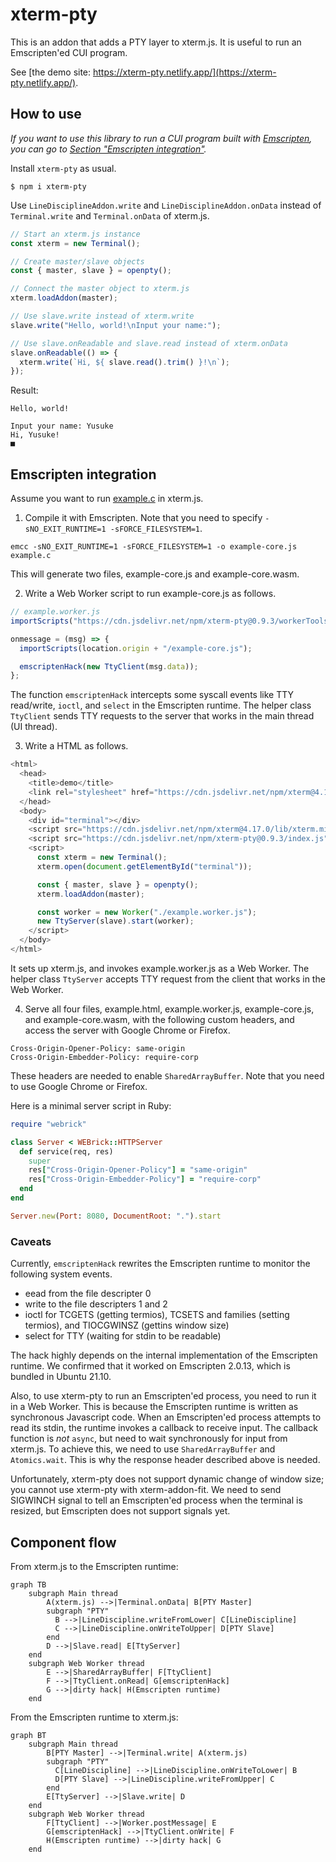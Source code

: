 # xterm-pty

This is an addon that adds a PTY layer to xterm.js.
It is useful to run an Emscripten'ed CUI program.

See [the demo site: https://xterm-pty.netlify.app/](https://xterm-pty.netlify.app/).

## How to use

*If you want to use this library to run a CUI program built with [Emscripten](https://emscripten.org/), you can go to [Section "Emscripten integration"](#emscripten-integration).*

Install `xterm-pty` as usual.

```
$ npm i xterm-pty
```

Use `LineDisciplineAddon.write` and `LineDisciplineAddon.onData` instead of `Terminal.write` and `Terminal.onData` of xterm.js.

```js
// Start an xterm.js instance
const xterm = new Terminal();

// Create master/slave objects
const { master, slave } = openpty();

// Connect the master object to xterm.js
xterm.loadAddon(master);

// Use slave.write instead of xterm.write
slave.write("Hello, world!\nInput your name:");

// Use slave.onReadable and slave.read instead of xterm.onData
slave.onReadable(() => {
  xterm.write(`Hi, ${ slave.read().trim() }!\n`);
});
```

Result:

```
Hello, world!

Input your name: Yusuke
Hi, Yusuke!
■
```

## Emscripten integration

Assume you want to run [example.c](https://github.com/mame/xterm-pty/blob/master/demo/build/example.c) in xterm.js.

1. Compile it with Emscripten. Note that you need to specify `-sNO_EXIT_RUNTIME=1 -sFORCE_FILESYSTEM=1`.

```
emcc -sNO_EXIT_RUNTIME=1 -sFORCE_FILESYSTEM=1 -o example-core.js example.c
```

This will generate two files, example-core.js and example-core.wasm.

2. Write a Web Worker script to run example-core.js as follows.

```js
// example.worker.js
importScripts("https://cdn.jsdelivr.net/npm/xterm-pty@0.9.3/workerTools.js");

onmessage = (msg) => {
  importScripts(location.origin + "/example-core.js");

  emscriptenHack(new TtyClient(msg.data));
};
```

The function `emscriptenHack` intercepts some syscall events like TTY read/write, `ioctl`, and `select` in the Emscripten runtime.
The helper class `TtyClient` sends TTY requests to the server that works in the main thread (UI thread).

3. Write a HTML as follows.

```js
<html>
  <head>
    <title>demo</title>
    <link rel="stylesheet" href="https://cdn.jsdelivr.net/npm/xterm@4.17.0/css/xterm.css">
  </head>
  <body>
    <div id="terminal"></div>
    <script src="https://cdn.jsdelivr.net/npm/xterm@4.17.0/lib/xterm.min.js"></script>
    <script src="https://cdn.jsdelivr.net/npm/xterm-pty@0.9.3/index.js"></script>
    <script>
      const xterm = new Terminal();
      xterm.open(document.getElementById("terminal"));

      const { master, slave } = openpty();
      xterm.loadAddon(master);

      const worker = new Worker("./example.worker.js");
      new TtyServer(slave).start(worker);
    </script>
  </body>
</html>
```

It sets up xterm.js, and invokes example.worker.js as a Web Worker.
The helper class `TtyServer` accepts TTY request from the client that works in the Web Worker.

4. Serve all four files, example.html, example.worker.js, example-core.js, and example-core.wasm, with the following custom headers, and access the server with Google Chrome or Firefox.

```
Cross-Origin-Opener-Policy: same-origin
Cross-Origin-Embedder-Policy: require-corp
```

These headers are needed to enable `SharedArrayBuffer`. Note that you need to use Google Chrome or Firefox.

Here is a minimal server script in Ruby:

```rb
require "webrick"

class Server < WEBrick::HTTPServer
  def service(req, res)
    super
    res["Cross-Origin-Opener-Policy"] = "same-origin"
    res["Cross-Origin-Embedder-Policy"] = "require-corp"
  end
end

Server.new(Port: 8080, DocumentRoot: ".").start
```

### Caveats

Currently, `emscriptenHack` rewrites the Emscripten runtime to monitor the following system events.

* eead from the file descripter 0
* write to the file descripters 1 and 2
* ioctl for TCGETS (getting termios), TCSETS and families (setting termios), and TIOCGWINSZ (gettins window size)
* select for TTY (waiting for stdin to be readable)

The hack highly depends on the internal implementation of the Emscripten runtime.
We confirmed that it worked on Emscripten 2.0.13, which is bundled in Ubuntu 21.10.

Also, to use xterm-pty to run an Emscripten'ed process, you need to run it in a Web Worker.
This is because the Emscripten runtime is written as synchronous Javascript code.
When an Emscripten'ed process attempts to read its stdin, the runtime invokes a callback to receive input.
The callback function is *not* `async`, but need to wait synchronously for input from xterm.js.
To achieve this, we need to use `SharedArrayBuffer` and `Atomics.wait`.
This is why the response header described above is needed.

Unfortunately, xterm-pty does not support dynamic change of window size; you cannot use xterm-pty with xterm-addon-fit.
We need to send SIGWINCH signal to tell an Emscripten'ed process when the terminal is resized, but Emscripten does not support signals yet.

## Component flow

From xterm.js to the Emscripten runtime:

```mermaid
graph TB
    subgraph Main thread
        A(xterm.js) -->|Terminal.onData| B[PTY Master]
        subgraph "PTY"
          B -->|LineDiscipline.writeFromLower| C[LineDiscipline]
          C -->|LineDiscipline.onWriteToUpper| D[PTY Slave]
        end
        D -->|Slave.read| E[TtyServer]
    end
    subgraph Web Worker thread
        E -->|SharedArrayBuffer| F[TtyClient]
        F -->|TtyClient.onRead| G[emscriptenHack]
        G -->|dirty hack| H(Emscripten runtime)
    end
```

From the Emscripten runtime to xterm.js:

```mermaid
graph BT
    subgraph Main thread
        B[PTY Master] -->|Terminal.write| A(xterm.js)
        subgraph "PTY"
          C[LineDiscipline] -->|LineDiscipline.onWriteToLower| B
          D[PTY Slave] -->|LineDiscipline.writeFromUpper| C
        end
        E[TtyServer] -->|Slave.write| D
    end
    subgraph Web Worker thread
        F[TtyClient] -->|Worker.postMessage| E
        G[emscriptenHack] -->|TtyClient.onWrite| F
        H(Emscripten runtime) -->|dirty hack| G
    end
```
